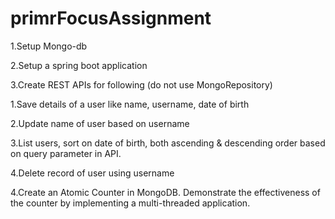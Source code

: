 # primrFocusAssignment
1.Setup Mongo-db

2.Setup a spring boot application

3.Create REST APIs for following (do not use MongoRepository)

1.Save details of a user like name, username, date of birth

2.Update name of user based on username

3.List users, sort on date of birth, both ascending & descending order based on query parameter in API.

4.Delete record of user using username

4.Create an Atomic Counter in MongoDB. Demonstrate the effectiveness of the counter by implementing a multi-threaded application.

 
